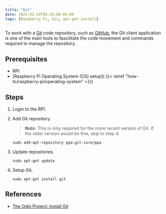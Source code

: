 ```yaml
---
title: "Git"
date: 2023-01-24T04:35:00-04:00
tags: [Raspberry Pi, Git, apt-get install]
---
```

To work with a [Git](https://git-scm.com/) code repository, such as [GitHub](https://github.com/), the Git client application is one of the main tools to fascilitate the code movement and commands required to manage the repository.

## Prerequisites

- RPI
- [Raspberry Pi Operating System (OS) setup]( {{< relref "how-to/raspberry-pi/operating-system" >}})

## Steps

1. Login to the RPI.
1. Add Git repository.

   > **_Note:_** This is only required for the more recent version of Git.  If the older version would be fine, skip to step 4.

   ```
   sudo add-apt-repository ppa:git-core/ppa
   ```

1. Update repositories.

   ```
   sudo apt-get update
   ```

1. Setup Git.

   ```
   sudo apt-get install git
   ```

## References

- [The Odin Project: Install Git](https://www.theodinproject.com/lessons/foundations-setting-up-git#step-1-install-git)